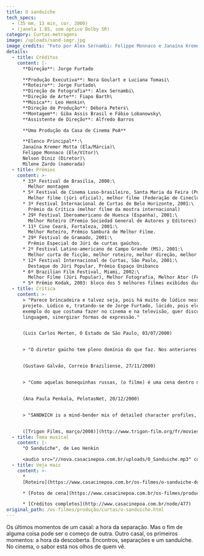 ```yaml
---
title: O sanduíche
tech_specs:
  - (35 mm, 13 min, cor, 2000)
  - (janela 1.85, som óptico Dolby SR)
category: Curtas-metragens
image: /uploads/sand-imgr.jpg
image_credits: "Foto por Alex Sernambi: Felippe Monnaco e Janaína Kremer Motta"
details:
  - title: Créditos
    content: |-
      **Direção**: Jorge Furtado

      **Produção Executiva**: Nora Goulart e Luciana Tomasi\
      **Roteiro**: Jorge Furtado\
      **Direção de Fotografia**: Alex Sernambi\
      **Direção de Arte**: Fiapo Barth\
      **Música**: Leo Henkin\
      **Direção de Produção**: Débora Peters\
      **Montagem**: Giba Assis Brasil e Fábio Lobanowsky\
      **Assistente de Direção**: Alfredo Barros

      **Uma Produção da Casa de Cinema PoA**

      **Elenco Principal**:\
      Janaína Kremer Motta (Ela/Márcia)\
      Felippe Monnaco (Ele/Vítor)\
      Nelson Diniz (Diretor)\
      Milene Zardo (namorada)
  - title: Prêmios
    content: >-
      * 33º Festival de Brasília, 2000:\
        Melhor montagem
      * 5º Festival de Cinema Luso-brasileiro, Santa Maria da Feira (Portugal), 2001:\
        Melhor filme (júri oficial), melhor filme (Federação de Cineclubes)
      * 3º Festival Internacional de Curtas de Belo Horizonte, 2001:\
        Prêmio da Crítica (melhor filme da mostra internacional)
      * 29º Festival Iberoamericano de Huesca (Espanha), 2001:\
        Melhor Roteiro (Premio Sociedad General de Autores y Editores)
      * 11º Cine Ceará, Fortaleza, 2001:\
        Melhor Roteiro, Prêmio Samburá de Melhor Filme.
      * 29º Festival de Gramado, 2001:\
        Prêmio Especial do Júri de curtas gaúchos.
      * 2º Festival Latino-americano de Campo Grande (MS), 2001:\
        Melhor curta de ficção, melhor roteiro, melhor direção, melhor ator (Felippe Mônnaco)
      * 12º Festival Internacional de Curtas, São Paulo, 2001:\
        Destaque do Júri Popular, Prêmio Espaço Unibanco
      * 6º Brazilian Film Festival, Miami, 2002:\
        Melhor Filme (Júri Popular), Melhor Fotografia, Melhor Ator (Felippe Monnaco), Melhor Atriz (Janaína Kremer Motta)
      * 5º Prêmio Kodak, 2003: bloco dos 5 melhores filmes exibidos durante o ano no programa "The Short List", rede PBS, EUA.
  - title: Crítica
    content: >-
      > "Parece brincadeira e talvez seja, pois há muito de lúdico nesse
      projeto. Lúdico e, tratando-se de Jorge Furtado, lúcido, pois ele, a
      exemplo do que costuma fazer no cinema e na televisão, quer discutir
      linguagem, sinergizar formas de expressão."


      (Luis Carlos Merten, O Estado de São Paulo, 03/07/2000)


      > "O diretor gaúcho tem pleno domínio do que faz. Nos anteriores (e extraordinários) Barbosa e Ilha das Flores, manipula a narrativa para prender o fôlego do espectador. No último trabalho, surpreende ao manipular a própria linguagem cinematográfica, usando e abusando da metalinguagem."


      (Gustavo Galvão, Correio Braziliense, 27/11/2000)


      > "Como aquelas bonequinhas russas, (o filme) é uma cena dentro de uma cena, dentro de uma cena, dentro de uma cena. O real se mistura ao mais real ainda e, na verdade, tudo não passa de uma sensação. A sensação maluca de se ver na tela do cinema. O cinema é isso, e esse filme me ganhou por isso. Não pela forma como os sanduíches podem ser românticos, mas pela simplicidade com que o cinema consegue ser real como um sanduíche."


      (Ana Paula Penkala, PelotasNet, 20/12/2000)


      > "SANDWICH is a mind-bender mix of detailed character profiles, multiple points of view, and the art of cooking. But most of all, SANDWICH is wonderful because of Jorge Furtado's ability to tell a story in a way that changes entirely our perspective in each turn of the story. Here this master proves that making a movie could be just like cooking a meal - you blend flavors to create something unique. That's what makes SANDWICH so appealing - the way Furtado creates a story that changes its "flavor" every time. Passion, jealousy, anxiety, love, irony, it's everything here. A masterpiece."


      ([Trigon Films, março/2008)](http://www.trigon-film.org/fr/movies/Sandwich)
  - title: Tema musical
    content: |-
      "O Sanduíche", de Leo Henkin

      <audio src="//nova.casacinepoa.com.br/uploads/O_Sanduiche.mp3" controls />
  - title: Veja mais
    content: >-
      *
      [Roteiro](https://www.casacinepoa.com.br/os-filmes/o-sanduiche-download.html)

      * [Fotos de cena](https://www.casacinepoa.com.br/os-filmes/produção/curtas/o-sanduíche/fotos-de-cena.html)[](/uploads/O_Sanduiche.mp3)

      * [Créditos completos](http://www.casacinepoa.com.br/node/477)
original_path: /os-filmes/produção/curtas/o-sanduíche.html
---
```

Os últimos momentos de um casal: a hora da separação. Mas o fim de alguma coisa pode ser o começo de outra. Outro casal, os primeiros momentos: a hora da descoberta. Encontros, separações e um sanduíche. No cinema, o sabor está nos olhos de quem vê.